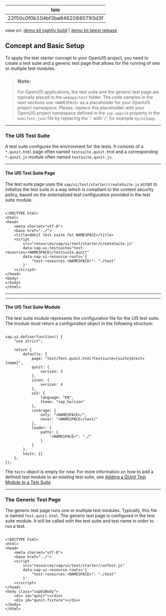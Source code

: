 <!-- loio22f50c0f0b104bf3ba84620880793d3f -->

| loio |
| -----|
| 22f50c0f0b104bf3ba84620880793d3f |

<div id="loio">

view on: [demo kit nightly build](https://sdk.openui5.org/nightly/#/topic/22f50c0f0b104bf3ba84620880793d3f) | [demo kit latest release](https://sdk.openui5.org/topic/22f50c0f0b104bf3ba84620880793d3f)</div>

## Concept and Basic Setup

To apply the test starter concept to your OpenUI5 project, you need to create a test suite and a generic test page that allows for the running of one or multiple test modules.

> ### Note:  
> For OpenUI5 applications, the test suite and the generic test page are typically placed in the `webapp/test` folder. The code samples in the next sections use `<NAMESPACE>` as a placeholder for your OpenUI5 project namespace. Please, replace this placeholder with your OpenUI5 project namespace defined in the `sap.app/id` property in the `manifest.json` file by replacing the '.' with '/', for example `my/ui5app`.



***

<a name="loio22f50c0f0b104bf3ba84620880793d3f__section_v1s_4qg_vcc"/>

### The UI5 Test Suite

A test suite configures the environment for the tests. It consists of a `*.qunit.html` page often named `testsuite.qunit.htm`l and a corresponding `*.qunit.js` module often named `testsuite.qunit.js`.

***

#### The UI5 Test Suite Page

The test suite page uses the `sap/ui/test/starter/createSuite.js` script to initialize the test suite in a way which is compliant to the content security policy, based on the externalized test configuration provided in the test suite module.

```

<!DOCTYPE html>
<html>
<head>
    <meta charset="utf-8">
    <base href="../">
    <title>QUnit test suite for NAMESPACE</title>
    <script
        src="resources/sap/ui/test/starter/createSuite.js"
        data-sap-ui-testsuite="test-resources/<NAMESPACE>/testsuite.qunit"
        data-sap-ui-resource-roots='{
            "test-resources.<NAMESPACE>": "./test"
        }'
    ></script>
</head>
<body>
</body>
</html>

```

***

***

#### The UI5 Test Suite Module

The test suite module represents the configuration file for the UI5 test suite. The module must return a configuration object in the following structure:

```

sap.ui.define(function() {
	"use strict";

	return {
		defaults: {
			page: "test/Test.qunit.html?testsuite={suite}&test={name}",
			qunit: {
				version: 2
			},
			sinon: {
				version: 4
			},
			ui5: {
				language: "EN",
				theme: "sap_horizon"
			},
			coverage: {
				only: "<NAMESPACE>/",
				never: "<NAMESPACE>/test/"
			},
			loader: {
				paths: {
					"<NAMESPACE>": "./"
				}
			}
		},
		tests: {}
	};
});

```

The `tests` object is empty for now. For more information on how to add a defined test module to an existing test suite, see [Adding a QUnit Test Module to a Test Suite](Creating_a_QUnit_Test_7080029.md#loio708002929ea548fd9433954a9275eb5f__section_hp4_xhn_vcc).

***

<a name="loio22f50c0f0b104bf3ba84620880793d3f__section_gts_ptg_vcc"/>

### The Generic Test Page

The generic test page runs one or multiple test modules. Typically, this file is named `Test.qunit.html`. The generic test page is configured in the test suite module. It will be called with the test suite and test name in order to run a test.

```

<!DOCTYPE html>
<html>
<head>
	<meta charset="utf-8">
	<base href="../">
	<script
		src="resources/sap/ui/test/starter/runTest.js"
		data-sap-ui-resource-roots='{
			"test-resources.<NAMESPACE>": "./test"
		}'
	></script>
</head>
<body class="sapUiBody">
	<div id="qunit"></div>
	<div id="qunit-fixture"></div>
</body>
</html>
```


